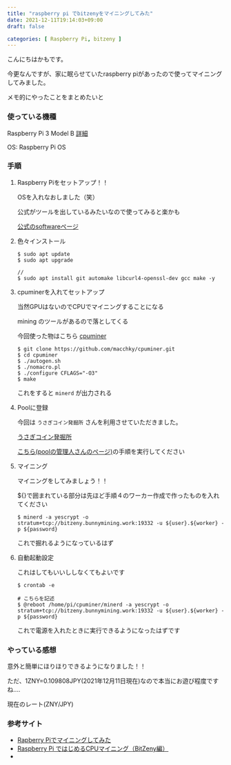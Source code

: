 ```yaml
---
title: "raspberry pi でbitzenyをマイニングしてみた"
date: 2021-12-11T19:14:03+09:00
draft: false

categories: [ Raspberry Pi, bitzeny ]
---
```

こんにちはかもです。

今更なんですが、家に眠らせていたraspberry piがあったので使ってマイニングしてみました。

メモ的にやったことをまとめたいと

### 使っている機種

Raspberry Pi 3 Model B [詳細](https://www.switch-science.com/catalog/3050/)

OS: Raspberry Pi OS

### 手順
1. Raspberry Piをセットアップ！！
    
    OSを入れなおしました（笑）

    公式がツールを出しているみたいなので使ってみると楽かも

    [公式のsoftwareページ](https://www.raspberrypi.com/software/)

2. 色々インストール
    
    ```
    $ sudo apt update
    $ sudo apt upgrade

    // 
    $ sudo apt install git automake libcurl4-openssl-dev gcc make -y
    ```

3. cpuminerを入れてセットアップ
    
    当然GPUはないのでCPUでマイニングすることになる

    mining のツールがあるので落としてくる

    今回使った物はこちら
    [cpuminer](https://github.com/macchky/cpuminer)

    ```
    $ git clone https://github.com/macchky/cpuminer.git
    $ cd cpuminer
    $ ./autogen.sh
    $ ./nomacro.pl
    $ ./configure CFLAGS="-O3"
    $ make
    ```

    これをすると `minerd` が出力される

4. Poolに登録
    
    今回は `うさぎコイン発掘所` さんを利用させていただきました。

    [うさぎコイン発掘所](https://bunnymining.work/bitzeny/)

    [こちら(poolの管理人さんのページ)](https://cryptomamiya.com/archives/248)の手順を実行してください

5. マイニング
    
    マイニングをしてみましょう！！

    ${}で囲まれている部分は先ほど手順４のワーカー作成で作ったものを入れてください

    ```
    $ minerd -a yescrypt -o stratum+tcp://bitzeny.bunnymining.work:19332 -u ${user}.${worker} -p ${password}
    ```

    これで掘れるようになっているはず

6. 自動起動設定
    
    これはしてもいいししなくてもよいです
    ```
    $ crontab -e

    # こちらを記述
    $ @reboot /home/pi/cpuminer/minerd -a yescrypt -o stratum+tcp://bitzeny.bunnymining.work:19332 -u ${user}.${worker} -p ${password}
    ```

    これで電源を入れたときに実行できるようになったはずです

### やっている感想
意外と簡単にほりほりできるようになりました！！

ただ、1ZNY=0.109808JPY(2021年12月11日現在)なので本当にお遊び程度ですね....

現在のレート(ZNY/JPY)
<script src="https://widgets.coingecko.com/coingecko-coin-price-chart-widget.js"></script>
<coingecko-coin-price-chart-widget currency="jpy" coin-id="bitzeny" locale="ja" height="300"></coingecko-coin-price-chart-widget>


### 参考サイト
* [Rapberry Piでマイニングしてみた](https://errormaker.blog.fc2.com/blog-entry-64.html)
* [Raspberry Pi ではじめるCPUマイニング（BitZeny編）](https://qiita.com/zono_0/items/369c2323858bb7698c24)
* 

